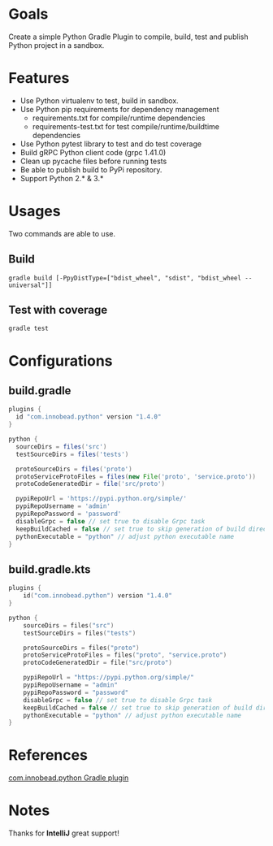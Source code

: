 # Goals
Create a simple Python Gradle Plugin to compile, build, test and publish Python project in a sandbox. 

# Features
* Use Python virtualenv to test, build in sandbox.
* Use Python pip requirements for dependency management
  * requirements.txt for compile/runtime dependencies
  * requirements-test.txt for test compile/runtime/buildtime dependencies
* Use Python pytest library to test and do test coverage
* Build gRPC Python client code (grpc 1.41.0)
* Clean up pycache files before running tests
* Be able to publish build to PyPi repository.
* Support Python 2.* & 3.*

# Usages
Two commands are able to use.
## Build
`gradle build [-PpyDistType=["bdist_wheel", "sdist", "bdist_wheel --universal"]]`

## Test with coverage
`gradle test`

# Configurations

## build.gradle
```groovy
plugins {
  id "com.innobead.python" version "1.4.0"
}

python {
  sourceDirs = files('src')
  testSourceDirs = files('tests')

  protoSourceDirs = files('proto')
  protoServiceProtoFiles = files(new File('proto', 'service.proto'))
  protoCodeGeneratedDir = file('src/proto')

  pypiRepoUrl = 'https://pypi.python.org/simple/'
  pypiRepoUsername = 'admin'
  pypiRepoPassword = 'password'
  disableGrpc = false // set true to disable Grpc task
  keepBuildCached = false // set true to skip generation of build directory once already created
  pythonExecutable = "python" // adjust python executable name
}
```

## build.gradle.kts
```kotlin
plugins {
    id("com.innobead.python") version "1.4.0"
}

python {
    sourceDirs = files("src")
    testSourceDirs = files("tests")

    protoSourceDirs = files("proto")
    protoServiceProtoFiles = files("proto", "service.proto")
    protoCodeGeneratedDir = file("src/proto")

    pypiRepoUrl = "https://pypi.python.org/simple/"
    pypiRepoUsername = "admin"
    pypiRepoPassword = "password"
    disableGrpc = false // set true to disable Grpc task
    keepBuildCached = false // set true to skip generation of build directory once already created
    pythonExecutable = "python" // adjust python executable name
}
```

# References
[com.innobead.python Gradle plugin](https://plugins.gradle.org/plugin/com.innobead.python)

# Notes
Thanks for **IntelliJ** great support!
